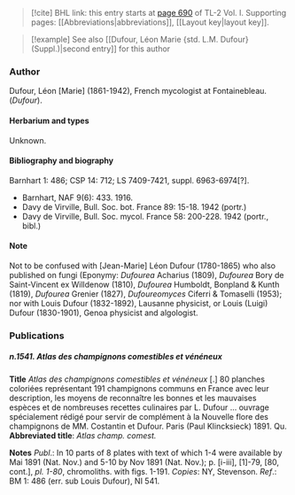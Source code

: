 > [!cite] BHL link: this entry starts at [page 690](https://www.biodiversitylibrary.org/item/103414#page/738/mode/1up) of TL-2 Vol. I.
> Supporting pages: [[Abbreviations|abbreviations]], [[Layout key|layout key]].

> [!example] See also [[Dufour, Léon Marie {std. L.M. Dufour} (Suppl.)|second entry]] for this author

### Author

Dufour, Léon \[Marie\] (1861-1942), French mycologist at Fontainebleau. (*Dufour*).

#### Herbarium and types

Unknown.

#### Bibliography and biography

Barnhart 1: 486; CSP 14: 712; LS 7409-7421, suppl. 6963-6974\[?\].
- Barnhart, NAF 9(6): 433. 1916.
- Davy de Virville, Bull. Soc. bot. France 89: 15-18. 1942 (portr.)
- Davy de Virville, Bull. Soc. mycol. France 58: 200-228. 1942 (portr., bibl.)

#### Note

Not to be confused with \[Jean-Marie\] Léon Dufour (1780-1865) who also published on fungi (Eponymy: *Dufourea* Acharius (1809), *Dufourea* Bory de Saint-Vincent ex Willdenow (1810), *Dufourea* Humboldt, Bonpland & Kunth (1819), *Dufourea* Grenier (1827), *Dufoureomyces* Ciferri & Tomaselli (1953); nor with Louis Dufour (1832-1892), Lausanne physicist, or Louis (Luigi) Dufour (1830-1901), Genoa physicist and algologist.

### Publications

##### n.1541. Atlas des champignons comestibles et vénéneux

**Title**
*Atlas des champignons comestibles et vénéneux* \[.\] 80 planches coloriées représentant 191 champignons communs en France avec leur description, les moyens de reconnaître les bonnes et les mauvaises espèces et de nombreuses recettes culinaires par L. Dufour ... ouvrage spécialement rédigé pour servir de complément à la Nouvelle flore des champignons de MM. Costantin et Dufour. Paris (Paul Klincksieck) 1891. Qu.
**Abbreviated title**: *Atlas champ. comest.*

**Notes**
*Publ*.: In 10 parts of 8 plates with text of which 1-4 were available by Mai 1891 (Nat. Nov.) and 5-10 by Nov 1891 (Nat. Nov.); p. \[i-iii\], \[1\]-79, \[80, cont.\], *pl. 1-80*, chromoliths. with figs. 1-191. *Copies*: NY, Stevenson.
*Ref*.: BM 1: 486 (err. sub Louis Dufour), NI 541.

